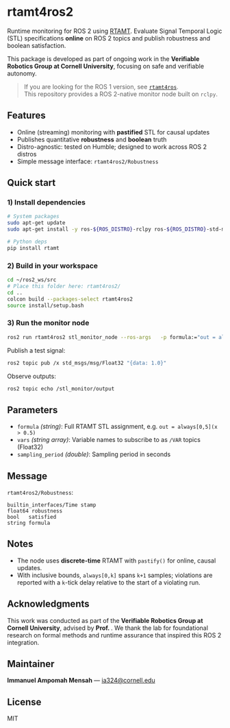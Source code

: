 # rtamt4ros2

Runtime monitoring for ROS 2 using [RTAMT](https://github.com/nickovic/rtamt).
Evaluate Signal Temporal Logic (STL) specifications **online** on ROS 2 topics and publish robustness and boolean satisfaction.

This package is developed as part of ongoing work in the **Verifiable Robotics Group at Cornell University**, focusing on safe and verifiable autonomy.

> If you are looking for the ROS 1 version, see [`rtamt4ros`](https://github.com/nickovic/rtamt4ros).  
> This repository provides a ROS 2-native monitor node built on `rclpy`.

## Features
- Online (streaming) monitoring with **pastified** STL for causal updates
- Publishes quantitative **robustness** and **boolean** truth
- Distro-agnostic: tested on Humble; designed to work across ROS 2 distros
- Simple message interface: `rtamt4ros2/Robustness`

## Quick start

### 1) Install dependencies
```bash
# System packages
sudo apt-get update
sudo apt-get install -y ros-${ROS_DISTRO}-rclpy ros-${ROS_DISTRO}-std-msgs

# Python deps
pip install rtamt
```

### 2) Build in your workspace
```bash
cd ~/ros2_ws/src
# Place this folder here: rtamt4ros2/
cd ..
colcon build --packages-select rtamt4ros2
source install/setup.bash
```

### 3) Run the monitor node
```bash
ros2 run rtamt4ros2 stl_monitor_node --ros-args   -p formula:="out = always[0,5](x > 0.5)"   -p vars:="['x']"   -p sampling_period:=0.1
```

Publish a test signal:
```bash
ros2 topic pub /x std_msgs/msg/Float32 "{data: 1.0}"
```

Observe outputs:
```bash
ros2 topic echo /stl_monitor/output
```

## Parameters
- `formula` *(string)*: Full RTAMT STL assignment, e.g. `out = always[0,5](x > 0.5)`
- `vars` *(string array)*: Variable names to subscribe to as `/VAR` topics (Float32)
- `sampling_period` *(double)*: Sampling period in seconds

## Message
`rtamt4ros2/Robustness`:
```text
builtin_interfaces/Time stamp
float64 robustness
bool   satisfied
string formula
```

## Notes
- The node uses **discrete-time** RTAMT with `pastify()` for online, causal updates.
- With inclusive bounds, `always[0,k]` spans `k+1` samples; violations are reported with a `k`-tick delay relative to the start of a violating run.

## Acknowledgments
This work was conducted as part of the **Verifiable Robotics Group at Cornell University**, advised by **Prof. <PI Name Here>**. We thank the lab for foundational research on formal methods and runtime assurance that inspired this ROS 2 integration.

## Maintainer
**Immanuel Ampomah Mensah** — ia324@cornell.edu

## License
MIT
